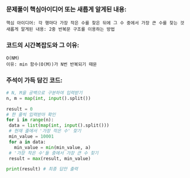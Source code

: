 ### 문제풀이 핵심아이디어 또는 새롭게 알게된 내용: 
    핵심 아이디어: 각 행마다 가장 작은 수를 찾은 뒤에 그 수 중에서 가장 큰 수를 찾는 것
    새롭게 알게된 내용: 2중 반복문 구조를 이용하는 방법
    
### 코드의 시간복잡도와 그 이유:
    O(NM)
    이유: min 함수(O(M))가 N번 반복되기 때문
    
    
### 주석이 가득 담긴 코드:
```python
# N, M을 공백으로 구분하여 입력받기
n, m = map(int, input().split())

result = 0
# 한 줄씩 입력받아 확인
for i in range(n):
 data = list(map(int, input().split()))
 # 현재 줄에서 '가장 작은 수' 찾기
 min_value = 10001
 for a in data:  
   min_value = min(min_value, a)
 # '가장 작은 수'들 중에서 가장 큰 수 찾기
 result = max(result, min_value)

print(result) # 최종 답안 출력
```
